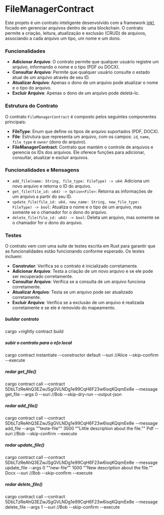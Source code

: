 # FileManagerContract

Este projeto é um contrato inteligente desenvolvido com a framework [ink!](https://use.ink/), focado em gerenciar arquivos dentro de uma blockchain. O contrato permite a criação, leitura, atualização e exclusão (CRUD) de arquivos, associando a cada arquivo um tipo, um nome e um dono.

### Funcionalidades

- **Adicionar Arquivo**: O contrato permite que qualquer usuário registre um arquivo, informando o nome e o tipo (PDF ou DOCX).
- **Consultar Arquivo**: Permite que qualquer usuário consulte o estado atual de um arquivo através de seu ID.
- **Atualizar Arquivo**: Apenas o dono de um arquivo pode atualizar o nome e o tipo do arquivo.
- **Excluir Arquivo**: Apenas o dono de um arquivo pode deletá-lo.

### Estrutura do Contrato

O contrato `FileManagerContract` é composto pelos seguintes componentes principais:

- **FileType**: Enum que define os tipos de arquivo suportados (PDF, DOCX).
- **File**: Estrutura que representa um arquivo, com os campos: `id`, `name`, `file_type` e `owner` (dono do arquivo).
- **FileManagerContract**: Contrato que mantém o controle de arquivos e gerencia os IDs dos arquivos. Ele oferece funções para adicionar, consultar, atualizar e excluir arquivos.

### Funcionalidades e Mensagens

- `add_file(name: String, file_type: FileType) -> u64`: Adiciona um novo arquivo e retorna o ID do arquivo.
- `get_file(file_id: u64) -> Option<File>`: Retorna as informações de um arquivo a partir do seu ID.
- `update_file(file_id: u64, new_name: String, new_file_type: FileType) -> bool`: Atualiza o nome e o tipo de um arquivo, mas somente se o chamador for o dono do arquivo.
- `delete_file(file_id: u64) -> bool`: Deleta um arquivo, mas somente se o chamador for o dono do arquivo.

### Testes

O contrato vem com uma suite de testes escrita em Rust para garantir que as funcionalidades estão funcionando conforme esperado. Os testes incluem:

- **Construtor**: Verifica se o contrato é inicializado corretamente.
- **Adicionar Arquivo**: Testa a criação de um novo arquivo e se ele pode ser recuperado corretamente.
- **Consultar Arquivo**: Verifica se a consulta de um arquivo funciona corretamente.
- **Atualizar Arquivo**: Testa se um arquivo pode ser atualizado corretamente.
- **Excluir Arquivo**: Verifica se a exclusão de um arquivo é realizada corretamente e se ele é removido do mapeamento.

##### buildar contrato
cargo +nightly contract build

##### subir o contrato para o n[o local
cargo contract instantiate --constructor default --suri //Alice --skip-confirm --execute

##### rodar get_file()
cargo contract call --contract 5DbLTzReAhQ3EZwJSgGVLNDg1e99CqH6F23w6isqKQqmEe8e --message get_file --args 0 --suri //Bob --skip-dry-run --output-json

##### rodar add_file()
cargo contract call --contract 5DbLTzReAhQ3EZwJSgGVLNDg1e99CqH6F23w6isqKQqmEe8e --message add_file --args "\"teste-file\"" 3500 "\"Little description about the file.\"" Pdf --suri //Bob --skip-confirm --execute

##### rodar update_file()
cargo contract call --contract 5DbLTzReAhQ3EZwJSgGVLNDg1e99CqH6F23w6isqKQqmEe8e --message update_file --args 0 "\"new-file\"" 1000 "\"New description about the file.\"" Docx --suri //Bob --skip-confirm --execute

##### rodar delete_file()
cargo contract call --contract 5DbLTzReAhQ3EZwJSgGVLNDg1e99CqH6F23w6isqKQqmEe8e --message delete_file --args 1 --suri //Bob --skip-confirm --execute

